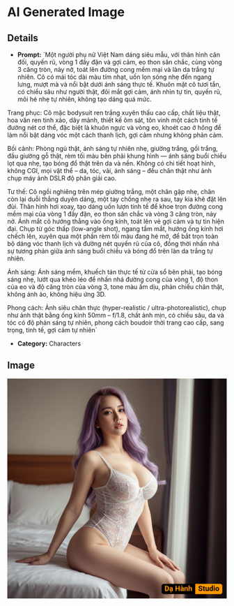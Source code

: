 # AI Generated Image

## Details
- **Prompt:** `Một người phụ nữ Việt Nam dáng siêu mẫu, với thân hình cân đối, quyến rũ, vòng 1 đầy đặn và gợi cảm, eo thon săn chắc, cùng vòng 3 căng tròn, nảy nở, toát lên đường cong mềm mại và làn da trắng tự nhiên. Cô có mái tóc dài màu tím nhạt, uốn lọn sóng nhẹ đến ngang lưng, mượt mà và nổi bật dưới ánh sáng thực tế. Khuôn mặt cô tươi tắn, có chiều sâu như người thật, đôi mắt gợi cảm, ánh nhìn tự tin, quyến rũ, môi hé nhẹ tự nhiên, không tạo dáng quá mức.

Trang phục: Cô mặc bodysuit ren trắng xuyên thấu cao cấp, chất liệu thật, hoa văn ren tinh xảo, dây mảnh, thiết kế ôm sát, tôn vinh một cách tinh tế đường nét cơ thể, đặc biệt là khuôn ngực và vòng eo, khoét cao ở hông để làm nổi bật dáng vóc một cách thanh lịch, gợi cảm nhưng không phản cảm.

Bối cảnh: Phòng ngủ thật, ánh sáng tự nhiên nhẹ, giường trắng, gối trắng, đầu giường gỗ thật, rèm tối màu bên phải khung hình — ánh sáng buổi chiều lọt qua nhẹ, tạo bóng đổ thật trên da và nền. Không có chi tiết hoạt hình, không CGI, mọi vật thể – da, tóc, vải, ánh sáng – đều chân thật như ảnh chụp máy ảnh DSLR độ phân giải cao.

Tư thế: Cô ngồi nghiêng trên mép giường trắng, một chân gập nhẹ, chân còn lại duỗi thẳng duyên dáng, một tay chống nhẹ ra sau, tay kia khẽ đặt lên đùi. Thân hình hơi xoay, tạo dáng uốn lượn tinh tế để khoe trọn đường cong mềm mại của vòng 1 đầy đặn, eo thon săn chắc và vòng 3 căng tròn, nảy nở. Ánh mắt cô hướng thẳng vào ống kính, toát lên vẻ gợi cảm và tự tin hiện đại. Chụp từ góc thấp (low-angle shot), ngang tầm mắt, hướng ống kính hơi chếch lên, xuyên qua một phần rèm tối màu đang hé mở, để bắt trọn toàn bộ dáng vóc thanh lịch và đường nét quyến rũ của cô, đồng thời nhấn nhá sự tương phản giữa ánh sáng buổi chiều và bóng đổ trên làn da trắng tự nhiên.

Ánh sáng: Ánh sáng mềm, khuếch tán thực tế từ cửa sổ bên phải, tạo bóng sáng nhẹ, lướt qua khéo léo để nhấn nhá đường cong của vòng 1, độ thon của eo và độ căng tròn của vòng 3, tone màu ấm dịu, phản chiếu chân thật, không ánh ảo, không hiệu ứng 3D.

Phong cách: Ảnh siêu chân thực (hyper-realistic / ultra-photorealistic), chụp như ảnh thật bằng ống kính 50mm – f/1.8, chất ảnh mịn, có chiều sâu, da và tóc có độ phản sáng tự nhiên, phong cách boudoir thời trang cao cấp, sang trọng, tinh tế, gợi cảm tự nhiên`
- **Category:** Characters


## Image
![AI Generated Image](./image-2025-10-18T03-11-46-744Z-ctyif.png)